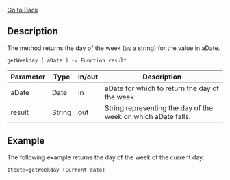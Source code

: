 <!-- getWeekday ( Date ) -> String
returns the day of the week for Date -->
[Go to Back](README.md)

## Description

The method returns the day of the week (as a string) for the value in aDate.

```4d
getWeekday ( aDate ) -> Function result
```

| Parameter | Type | in/out | Description |
| --------- | ---- | ------ | ----------- |
|  aDate    | Date | in     |  aDate for which to return the day of the week   |
|  result   | String | out  |  String representing the day of the week on which aDate falls.  |

## Example

The following example returns the day of the week of the current day:

```4d
$text:=getWeekday (Current date)
```
